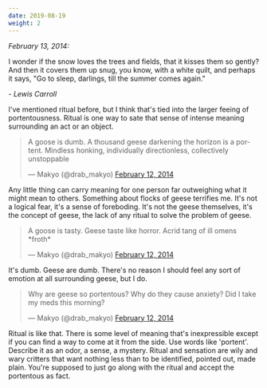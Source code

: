 ```yaml
---
date: 2019-08-19
weight: 2
---
```


*February 13, 2014:*

<div class="verse">I wonder if the snow loves the trees and fields, that it kisses them so gently? And then it covers them up snug, you know, with a white quilt, and perhaps it says, "Go to sleep, darlings, till the summer comes again."

<em>- Lewis Carroll</em></div>

I've mentioned ritual before, but I think that's tied into the larger feeing of portentousness. Ritual is one way to sate that sense of intense meaning surrounding an act or an object.

<blockquote class="twitter-tweet" lang="en"><p>A goose is dumb. A thousand geese darkening the horizon is a portent. Mindless honking, individually directionless, collectively unstoppable</p>&mdash; Makyo (@drab_makyo) <a href="https://twitter.com/drab_makyo/statuses/433658156988628992">February 12, 2014</a></blockquote> <script async src="//platform.twitter.com/widgets.js" charset="utf-8"></script>

Any little thing can carry meaning for one person far outweighing what it might mean to others.  Something about flocks of geese terrifies me.  It's not a logical fear, it's a sense of foreboding. It's not the geese themselves, it's the concept of geese, the lack of any ritual to solve the problem of geese.

<blockquote class="twitter-tweet" lang="en"><p>A goose is tasty. Geese taste like horror. Acrid tang of ill omens *froth*</p>&mdash; Makyo (@drab_makyo) <a href="https://twitter.com/drab_makyo/statuses/433658390103879680">February 12, 2014</a></blockquote> <script async src="//platform.twitter.com/widgets.js" charset="utf-8"></script>

It's dumb.  Geese are dumb.  There's no reason I should feel any sort of emotion at all surrounding geese, but I do.

<blockquote class="twitter-tweet" lang="en"><p>Why are geese so portentous? Why do they cause anxiety? Did I take my meds this morning?</p>&mdash; Makyo (@drab_makyo) <a href="https://twitter.com/drab_makyo/statuses/433658641384607744">February 12, 2014</a></blockquote> <script async src="//platform.twitter.com/widgets.js" charset="utf-8"></script>

Ritual is like that.  There is some level of meaning that's inexpressible except if you can find a way to come at it from the side.  Use words like 'portent'.  Describe it as an odor, a sense, a mystery.  Ritual and sensation are wily and wary critters that want nothing less than to be identified, pointed out, made plain.  You're supposed to just go along with the ritual and accept the portentous as fact.
